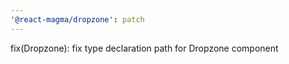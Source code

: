 ```yaml
---
'@react-magma/dropzone': patch
---
```


fix(Dropzone): fix type declaration path for Dropzone component
